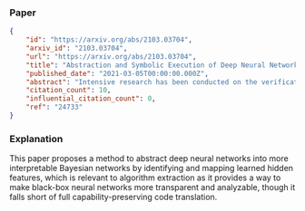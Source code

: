 ### Paper

```json
{
	"id": "https://arxiv.org/abs/2103.03704",
	"arxiv_id": "2103.03704",
	"url": "https://arxiv.org/abs/2103.03704",
	"title": "Abstraction and Symbolic Execution of Deep Neural Networks with Bayesian Approximation of Hidden Features",
	"published_date": "2021-03-05T00:00:00.000Z",
	"abstract": "Intensive research has been conducted on the verification and validation of deep neural networks (DNNs), aiming to understand if, and how, DNNs can be applied to safety critical applications. However, existing verification and validation techniques are limited by their scalability, over both the size of the DNN and the size of the dataset. In this paper, we propose a novel abstraction method which abstracts a DNN and a dataset into a Bayesian network (BN). We make use of dimensionality reduction techniques to identify hidden features that have been learned by hidden layers of the DNN, and associate each hidden feature with a node of the BN. On this BN, we can conduct probabilistic inference to understand the behaviours of the DNN processing data. More importantly, we can derive a runtime monitoring approach to detect in operational time rare inputs and covariate shift of the input data. We can also adapt existing structural coverage-guided testing techniques (i.e., based on low-level elements of the DNN such as neurons), in order to generate test cases that better exercise hidden features. We implement and evaluate the BN abstraction technique using our DeepConcolic tool available at https://github.com/TrustAI/DeepConcolic.",
	"citation_count": 10,
	"influential_citation_count": 0,
	"ref": "24733"
}
```

### Explanation

This paper proposes a method to abstract deep neural networks into more interpretable Bayesian networks by identifying and mapping learned hidden features, which is relevant to algorithm extraction as it provides a way to make black-box neural networks more transparent and analyzable, though it falls short of full capability-preserving code translation.
